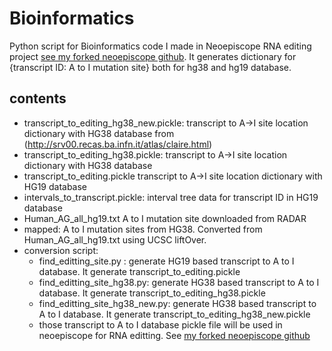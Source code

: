 # Bioinformatics
Python script for Bioinformatics code I made in Neoepiscope RNA editing project [see my forked neoepiscope github](https://github.com/ericjiyun03/neoepiscope). It generates dictionary for {transcript ID: A to I mutation site} both for hg38 and hg19 database.

## contents
- transcript_to_editing_hg38_new.pickle: transcript to A->I site location dictionary with HG38 database from (http://srv00.recas.ba.infn.it/atlas/claire.html)
- transcript_to_editing_hg38.pickle: transcript to A->I site location dictionary with HG38 database
- transcript_to_editing.pickle transcript to A->I site location dictionary with HG19 database
- intervals_to_transcript.pickle: interval tree data for transcript ID in HG19 database
- Human_AG_all_hg19.txt A to I mutation site downloaded from RADAR
- mapped: A to I mutation sites from HG38. Converted from Human_AG_all_hg19.txt using UCSC liftOver. 
- conversion script:
  - find_editting_site.py : generate HG19 based transcript to A to I database. It generate transcript_to_editing.pickle
  - find_editting_site_hg38.py: generate HG38 based transcript to A to I database. It generate transcript_to_editing_hg38.pickle
  - find_editting_site_hg38_new.py: generate HG38 based transcript to A to I database. It generate transcript_to_editing_hg38_new.pickle
  - those transcript to A to I database pickle file will be used in neoepiscope for RNA editting. See [my forked neoepiscope github](https://github.com/ericjiyun03/neoepiscope)

